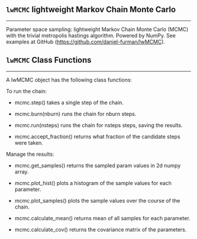 
## `lwMCMC` lightweight Markov Chain Monte Carlo

---

Parameter space sampling: lightweight Markov Chain Monte Carlo (MCMC) with the trivial metropolis hastings algorithm. Powered by NumPy. See examples at GitHub (https://github.com/daniel-furman/lwMCMC).

## `lwMCMC` Class Functions 

---

A lwMCMC object has the following class functions:

To run the chain:
        
* mcmc.step() takes a single step of the chain.

* mcmc.burn(nburn) runs the chain for nburn steps.

* mcmc.run(nsteps) runs the chain for nsteps steps, saving the results.

* mcmc.accept_fraction() returns what fraction of the candidate steps
            were taken.
            
Manage the results:

* mcmc.get_samples() returns the sampled param values in 2d numpy array.

* mcmc.plot_hist() plots a histogram of the sample values for each
            parameter.
   
* mcmc.plot_samples() plots the sample values over the course of the 
            chain.
            
* mcmc.calculate_mean() returns mean of all samples for each parameter.

* mcmc.calculate_cov() returns the covariance matrix of the parameters.
